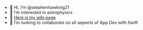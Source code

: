- 👋 Hi, I’m @stephenhawking21
- 👀 I’m interested in astrophysics
- 🌱 [Here is my wiki page](https://en.wikipedia.org/wiki/Stephen_Hawking)  
- 💞️ I’m looking to collaborate on all aspects of App Dev with Swift

<!---
stephenhawking21/stephenhawking21 is a ✨ special ✨ repository because its `README.md` (this file) appears on your GitHub profile.
You can click the Preview link to take a look at your changes.
--->
